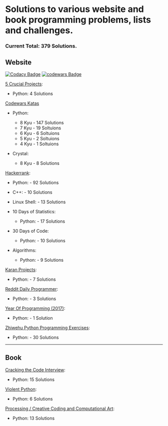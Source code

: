 # Solutions to various website and book programming problems, lists and challenges. 

### Current Total: 379 Solutions.

## Website

[![Codacy Badge](https://api.codacy.com/project/badge/Grade/126254b207de49d3afacc74de9b08a1a)](https://www.codacy.com/app/BryceFury/WebsiteSolutions?utm_source=github.com&utm_medium=referral&utm_content=BryceFury/WebsiteSolutions&utm_campaign=badger)
[![codewars Badge](https://www.codewars.com/users/BryceFury/badges/micro)](https://www.codewars.com/users/BryceFury/)

[5 Crucial Projects]( https://www.daniweb.com/programming/software-development/threads/131973/5-crucial-projects-for-beginners):
* Python: 4 Solutions

[Codewars Katas](https://www.codewars.com/)
* Python:
  * 8 Kyu - 147 Solutions
  * 7 Kyu -  19 Soltuions
  * 6 Kyu -   6 Soltuions
  * 5 Kyu -   2 Soltuions
  * 4 Kyu -   1 Soltuions

* Crystal:
  * 8 Kyu -  8 Solutions

[Hackerrank](https://www.hackerrank.com):
* Python:      -  92 Solutions
* C++:         -  10 Solutions
* Linux Shell: -  13 Solutions

* 10 Days of Statistics:
  * Python:    -  17 Solutions

* 30 Days of Code:
  * Python:    - 10 Solutions

* Algorithms:
  * Python:    -  9 Solutions

[Karan Projects](https://github.com/karan/Projects):
* Python:      -  7 Solutions

[Reddit Daily Programmer](https://www.reddit.com/r/dailyprogrammer/):
* Python:      -  3 Solutions

[Year Of Programming (2017)](https://github.com/YearOfProgramming/2017Challenges):
* Python:      -  1 Solution

[Zhiwehu Python Programming Exercises](https://github.com/zhiwehu/Python-programming-exercises):
* Python:      - 30 Solutions

----------

## Book

[Cracking the Code Interview](http://www.crackingthecodinginterview.com/):
* Python: 15 Solutions

[Violent Python](http://www.goodreads.com/book/show/16192263-violent-python/):
* Python: 6 Solutions

[Processing / Creative Coding and Computational Art](https://www.goodreads.com/book/show/1156210.Processing):
* Python: 13 Solutions
